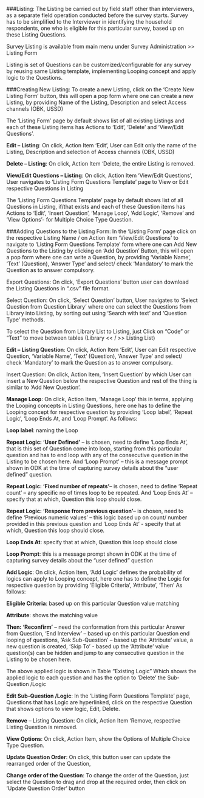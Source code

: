 
###Listing: 
The Listing be carried out by field staff other than interviewers, as a separate field operation conducted before the survey starts.
Survey has to be simplified to the Interviewer in identifying the household respondents, one who is eligible for this particular survey, based up on these Listing Questions.


Survey Listing is available from main menu under Survey Administration >> Listing Form

Listing is set of Questions can be customized/configurable for any survey by reusing same Listing template, implementing Looping concept and apply logic to the Questions.

###Creating New Listing:
To create a new Listing, click on the ‘Create New Listing Form’ button, this will open a pop form where one can create a new Listing, by providing Name of the Listing, Description and select Access channels (OBK, USSD)
  
The ‘Listing Form’ page by default shows list of all existing Listings and each of these Listing items has Actions to ‘Edit’, ‘Delete’ and ‘View/Edit Questions’.

<b>Edit – Listing</b>: On click, Action Item ‘Edit’, User can Edit only the name of the Listing, Description and selection of Access channels (OBK, USSD)

<b>Delete – Listing</b>: On click, Action Item ‘Delete, the entire Listing is removed.

<b>View/Edit Questions – Listing</b>: On click, Action Item ‘View/Edit Questions’, User navigates to ‘Listing Form Questions Template’ page to View or Edit respective Questions in Listing

The ‘Listing Form Questions Template’ page by default shows list of all Questions in Listing, if/that exists and each of these Question items has Actions to ‘Edit’, ‘Insert Question’, ‘Manage Loop’, ‘Add Logic’, ‘Remove’ and ‘View Options’- for Multiple Choice Type Question.

###Adding Questions to the Listing Form: 
In the ‘Listing Form’ page click on the respective Listing Name / on Action item ‘View/Edit Questions’ to navigate to ‘Listing Form Questions Template’ form where one can Add New Questions to the Listing by clicking on ‘Add Question’ Button, this will open a pop form where one can write a Question, by providing ‘Variable Name’, ‘Text’ (Question), ‘Answer Type’ and select/ check ‘Mandatory’ to mark the Question as to answer compulsory.

Export Questions: On click, ‘Export Questions’ button user can download the Listing Questions in “.csv” file format.

Select Question: On click, ‘Select Question’ button, User navigates to ‘Select Question from Question
Library’ where one can select the Questions from Library into Listing, by sorting out using ‘Search with text’ and ‘Question Type’ methods. 

To select the Question from Library List to Listing, just Click on “Code” or “Text” to move between tables (Library << / >> Listing List)

<b>Edit – Listing Question</b>: On click, Action Item ‘Edit’, User can Edit respective Question, ‘Variable Name’, ‘Text’ (Question), ‘Answer Type’ and select/ check ‘Mandatory’ to mark the Question as to answer compulsory.

Insert Question: On click, Action Item, ‘Insert Question’ by which User can insert a New Question below the respective Question and rest of the thing is similar to ‘Add New Question’.

<b>Manage Loop</b>: On click, Action Item, ‘Manage Loop’ this in terms, applying the Looping concepts in Listing Questions, here one has to define the Looping concept for respective question by providing ‘Loop label’, ‘Repeat Logic’, ‘Loop Ends At, and ‘Loop Prompt’. As follows:

<b>Loop label</b>: naming the Loop 

<b>Repeat Logic: ‘User Defined’</b> – is chosen, need to define ‘Loop Ends At’, that is this set of Question come into loop, starting from this particular question and has to end loop with any of the consecutive question in the Listing to be chosen here. And ‘Loop Prompt’ – this is a message prompt shown in ODK at the time of capturing survey details about the “user defined” question.

<b>Repeat Logic: ‘Fixed number of repeats’</b>– is chosen, need to define ‘Repeat count’ – any specific no of times loop to be repeated. And ‘Loop Ends At’ – specify that at which, Question this loop should close. 

<b>Repeat Logic: ‘Response from previous question’</b>– is chosen, need to define ‘Previous numeric values’ – this logic based up on count/ number provided in this previous question and ‘Loop Ends At’ - specify that at which, Question this loop should close.

<b>Loop Ends At</b>:  specify that at which, Question this loop should close

<b>Loop Prompt</b>: this is a message prompt shown in ODK at the time of capturing survey details about the “user defined” question

<b>Add Logic</b>: On click, Action Item, ‘Add Logic’ defines the probability of logics can apply to Looping concept, here one has to define the Logic for respective question by providing ‘Eligible Criteria’, ‘Attribute’, ‘Then’ As follows:

<b>Eligible Criteria</b>: based up on this particular Question value matching

<b>Attribute</b>: shows the matching value

<b>Then: ‘Reconfirm’</b> – need the conformation from this particular Answer from Question,
‘End Interview’ – based up on this particular Question end looping of questions, ‘Ask Sub-Question’ – based up the ‘Attribute’ value, a new question is created, ‘Skip To’ - based up the ‘Attribute’ value question(s) can be hidden and jump to any consecutive question in the Listing to be chosen here.

The above applied logic is shown in Table “Existing Logic”
Which shows the applied logic to each question and has the option to ‘Delete’ the Sub-Question /Logic

<b>Edit Sub-Question /Logic</b>: 
In the ‘Listing Form Questions Template’ page, Questions that has Logic are hyperlinked, click on the respective Question that shows options to view logic, Edit, Delete.

<b>Remove</b> – Listing Question: On click, Action Item ‘Remove, respective Listing Question is removed.

<b>View Options</b>: On click, Action Item, show the Options of Multiple Choice Type Question.

<b>Update Question Order</b>:  On click, this button user can update the rearranged order of the Question, 

<b>Change order of the Question</b>: To change the order of the Question, just select the Question to drag and drop at the required order, then click on ‘Update Question Order’ button 
